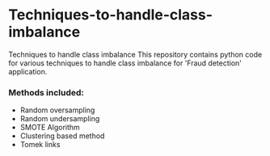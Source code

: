 # Techniques-to-handle-class-imbalance
Techniques to handle class imbalance
This repository contains python code for various techniques to handle class imbalance for 'Fraud detection' application.
### Methods included:
* Random oversampling
* Random undersampling
* SMOTE Algorithm
* Clustering based method
* Tomek links
